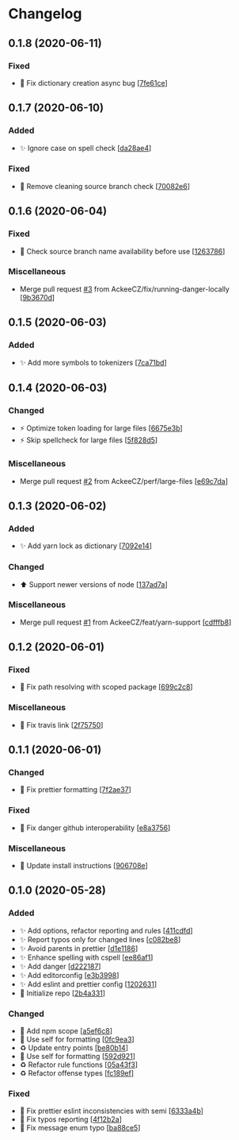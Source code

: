 # Changelog

<a name="0.1.8"></a>
## 0.1.8 (2020-06-11)

### Fixed

- 🐛 Fix dictionary creation async bug [[7fe61ce](https://github.com/AckeeCZ/styleguide-backend-config/commit/7fe61ce752ced726e49eaca09d882ade061299df)]


<a name="0.1.7"></a>
## 0.1.7 (2020-06-10)

### Added

- ✨ Ignore case on spell check [[da28ae4](https://github.com/AckeeCZ/styleguide-backend-config/commit/da28ae487b7b0f369068fd309dc2fff01b43996c)]

### Fixed

- 🐛 Remove cleaning source branch check [[70082e6](https://github.com/AckeeCZ/styleguide-backend-config/commit/70082e6370d570886cdd7dc2a53b117bc4437f43)]


<a name="0.1.6"></a>
## 0.1.6 (2020-06-04)

### Fixed

- 🐛 Check source branch name availability before use [[1263786](https://github.com/AckeeCZ/styleguide-backend-config/commit/1263786aec1c03af5f77bbb24330d6851046c0bb)]

### Miscellaneous

-  Merge pull request [#3](https://github.com/AckeeCZ/styleguide-backend-config/issues/3) from AckeeCZ/fix/running-danger-locally [[9b3670d](https://github.com/AckeeCZ/styleguide-backend-config/commit/9b3670d6d8550730c8bb6adfc2c209ba4042e044)]


<a name="0.1.5"></a>
## 0.1.5 (2020-06-03)

### Added

- ✨ Add more symbols to tokenizers [[7ca71bd](https://github.com/AckeeCZ/styleguide-backend-config/commit/7ca71bdd1d5af0ab42b2d89f76c91f1f2330d138)]


<a name="0.1.4"></a>
## 0.1.4 (2020-06-03)

### Changed

- ⚡ Optimize token loading for large files [[6675e3b](https://github.com/AckeeCZ/styleguide-backend-config/commit/6675e3be7078fc351a04fc8bb2c9f6306faeea74)]
- ⚡ Skip spellcheck for large files [[5f828d5](https://github.com/AckeeCZ/styleguide-backend-config/commit/5f828d551410dbde9a887e8a88c906247cd304d9)]

### Miscellaneous

-  Merge pull request [#2](https://github.com/AckeeCZ/styleguide-backend-config/issues/2) from AckeeCZ/perf/large-files [[e69c7da](https://github.com/AckeeCZ/styleguide-backend-config/commit/e69c7da3b6e9b52572a957a54d27b43d6920c00e)]


<a name="0.1.3"></a>
## 0.1.3 (2020-06-02)

### Added

- ✨ Add yarn lock as dictionary [[7092e14](https://github.com/AckeeCZ/styleguide-backend-config/commit/7092e14dbd9922b6ebeb70e77787099870f700b2)]

### Changed

- ⬆️ Support newer versions of node [[137ad7a](https://github.com/AckeeCZ/styleguide-backend-config/commit/137ad7ab00fafe35ef72f5a26b9cc2fad4de65b3)]

### Miscellaneous

-  Merge pull request [#1](https://github.com/AckeeCZ/styleguide-backend-config/issues/1) from AckeeCZ/feat/yarn-support [[cdfffb8](https://github.com/AckeeCZ/styleguide-backend-config/commit/cdfffb8eb4be8db7a7224ac2d10745c5e66c9a91)]


<a name="0.1.2"></a>
## 0.1.2 (2020-06-01)

### Fixed

- 🐛 Fix path resolving with scoped package [[699c2c8](https://github.com/AckeeCZ/styleguide-backend-config/commit/699c2c8c4670966b743dfe4c7768ef54db4a7c4a)]

### Miscellaneous

- 📝 Fix travis link [[2f75750](https://github.com/AckeeCZ/styleguide-backend-config/commit/2f75750586a069a2aab2bc920d47ad8ea288d5e1)]


<a name="0.1.1"></a>
## 0.1.1 (2020-06-01)

### Changed

- 🚨 Fix prettier formatting [[7f2ae37](https://github.com/AckeeCZ/styleguide-backend-config/commit/7f2ae3748877f2c4f6ca98a5298b4fe1eeca43b1)]

### Fixed

- 🐛 Fix danger github interoperability [[e8a3756](https://github.com/AckeeCZ/styleguide-backend-config/commit/e8a3756971c0a3de4e8e10f4f083a56bc92dec60)]

### Miscellaneous

- 📝 Update install instructions [[906708e](https://github.com/AckeeCZ/styleguide-backend-config/commit/906708edc1057a843d2bb72aa9344ee1c7a5c9ff)]


<a name="0.1.0"></a>
## 0.1.0 (2020-05-28)

### Added

- ✨ Add options, refactor reporting and rules [[411cdfd](https://github.com/AckeeCZ/styleguide-backend-config/commit/411cdfde1fb6b79569490920b2642e428bf76a66)]
- ✨ Report typos only for changed lines [[c082be8](https://github.com/AckeeCZ/styleguide-backend-config/commit/c082be8bb680225e4f4cf020b9957229dff1b600)]
- ✨ Avoid parents in prettier [[d1e1186](https://github.com/AckeeCZ/styleguide-backend-config/commit/d1e11864592daf4af732c420c52927cc38cc5315)]
- ✨ Enhance spelling with cspell [[ee86af1](https://github.com/AckeeCZ/styleguide-backend-config/commit/ee86af1b9e503448a66d7d7a45ddc210f6bc9935)]
- ✨ Add danger [[d222187](https://github.com/AckeeCZ/styleguide-backend-config/commit/d222187c3f2a2e73cbf2b3b193ace7c3cb975cb2)]
- ✨ Add editorconfig [[e3b3998](https://github.com/AckeeCZ/styleguide-backend-config/commit/e3b3998b85f9189185254066df11c85f7252a437)]
- ✨ Add eslint and prettier config [[1202631](https://github.com/AckeeCZ/styleguide-backend-config/commit/1202631cd4545d04cd40d5f273da8503a3f43495)]
- 🎉 Initialize repo [[2b4a331](https://github.com/AckeeCZ/styleguide-backend-config/commit/2b4a331db3f8faa4b77a6c9a56e14e6549354e1e)]

### Changed

- 💬 Add npm scope [[a5ef6c8](https://github.com/AckeeCZ/styleguide-backend-config/commit/a5ef6c86c251b1bf678ec2d1748a4edc062b935e)]
- 🎨 Use self for formatting [[0fc9ea3](https://github.com/AckeeCZ/styleguide-backend-config/commit/0fc9ea3448dc1b5f7e83a8529f564f00b557d486)]
- ♻️ Update entry points [[be80b14](https://github.com/AckeeCZ/styleguide-backend-config/commit/be80b146c281615bec215a026cb4f2b93e594e8a)]
- 🎨 Use self for formatting [[592d921](https://github.com/AckeeCZ/styleguide-backend-config/commit/592d9217a91dc00b329c99807d96208f0249bfaf)]
- ♻️ Refactor rule functions [[05a43f3](https://github.com/AckeeCZ/styleguide-backend-config/commit/05a43f3aee848e3c0492c065f314f7d7fee70f08)]
- ♻️ Refactor offense types [[fc189ef](https://github.com/AckeeCZ/styleguide-backend-config/commit/fc189efcc4917fa244a2b004e683733754fe02a4)]

### Fixed

- 🐛 Fix prettier eslint inconsistencies with semi [[6333a4b](https://github.com/AckeeCZ/styleguide-backend-config/commit/6333a4b616c13c58544459b4f679ae01cd5f950e)]
- 🐛 Fix typos reporting [[4f12b2a](https://github.com/AckeeCZ/styleguide-backend-config/commit/4f12b2aed1ab6ea85fbf7038350058a0a88cba5b)]
- 🐛 Fix message enum typo [[ba88ce5](https://github.com/AckeeCZ/styleguide-backend-config/commit/ba88ce52c3e09f41c0ae6b7474742ac79b32fbc0)]


